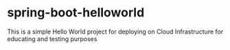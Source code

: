 # spring-boot-helloworld
This is a simple Hello World project for deploying on Cloud Infrastructure for educating and testing purposes
